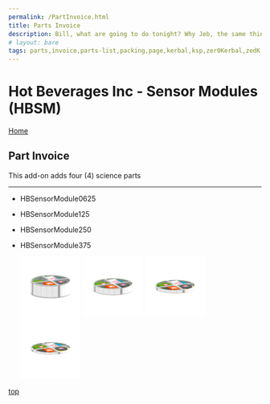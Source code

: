 ```yaml
---
permalink: /PartInvoice.html
title: Parts Invoice
description: Bill, what are going to do tonight? Why Jeb, the same thing we do every night, Take over the world!
# layout: bare
tags: parts,invoice,parts-list,packing,page,kerbal,ksp,zer0Kerbal,zedK
---
```


<!-- PartInvoice.md v1.1.3.0
Hot Beverages Inc - Sensor Modules (HBSM)
created: 01 Feb 2022
updated: 27 Mar 2022 -->

# Hot Beverages Inc - Sensor Modules (HBSM)

[Home](/index.md)

## Part Invoice

This add-on adds four (4) science parts

---

* HBSensorModule0625
* HBSensorModule125
* HBSensorModule250
* HBSensorModule375

  <img src="https://raw.githubusercontent.com/zer0Kerbal/HBSensorModules/master/GameData/HotBeveragesInc/HBSensorModules/Parts/%40thumbs/HBSensorModule0625_icon.png" alt="HBSensorModule 0.625" width="25%" height="25%" /> <img src="https://raw.githubusercontent.com/zer0Kerbal/HBSensorModules/master/GameData/HotBeveragesInc/HBSensorModules/Parts/%40thumbs/HBSensorModule125_icon.png" alt="HBSensorModule125" width="25%" height="25%" /> <img src="https://raw.githubusercontent.com/zer0Kerbal/HBSensorModules/master/GameData/HotBeveragesInc/HBSensorModules/Parts/%40thumbs/HBSensorModule250_icon.png" alt="HBSensorModule250" width="25%" height="25%" /> <img src="https://raw.githubusercontent.com/zer0Kerbal/HBSensorModules/master/GameData/HotBeveragesInc/HBSensorModules/Parts/%40thumbs/HBSensorModule375_icon.png" alt="HBSensorModule3755" width="25%" height="25%" />

[top](#Part-Invoice)

<!-- this file CC BY-NC-ND 3.0 Unported by zer0Kerbal -->
